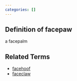 ```yaml
---
categories: []
---
```

## Definition of facepaw

a facepalm

## Related Terms

- [facehoof](./facehoof)
- [faceclaw](./faceclaw)
